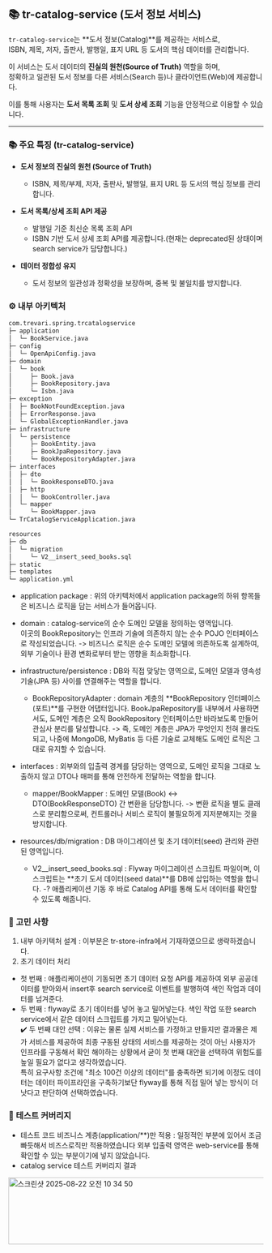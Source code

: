 ## 📚 tr-catalog-service (도서 정보 서비스)

`tr-catalog-service`는 **도서 정보(Catalog)**를 제공하는 서비스로,  
ISBN, 제목, 저자, 출판사, 발행일, 표지 URL 등 도서의 핵심 데이터를 관리합니다.  

이 서비스는 도서 데이터의 **진실의 원천(Source of Truth)** 역할을 하며,  
정확하고 일관된 도서 정보를 다른 서비스(Search 등)나 클라이언트(Web)에 제공합니다.  

이를 통해 사용자는 **도서 목록 조회** 및 **도서 상세 조회** 기능을 안정적으로 이용할 수 있습니다.

---

### 📚 주요 특징 (tr-catalog-service)

- **도서 정보의 진실의 원천 (Source of Truth)**
  - ISBN, 제목/부제, 저자, 출판사, 발행일, 표지 URL 등 도서의 핵심 정보를 관리합니다.   

- **도서 목록/상세 조회 API 제공**
  - 발행일 기준 최신순 목록 조회 API
  - ISBN 기반 도서 상세 조회 API를 제공합니다.(현재는 deprecated된 상태이며 search service가 담당합니다.)

- **데이터 정합성 유지**
  - 도서 정보의 일관성과 정확성을 보장하며, 중복 및 불일치를 방지합니다.
 
### ⚙️ 내부 아키텍처

```bash
com.trevari.spring.trcatalogservice
├─ application
│  └─ BookService.java
├─ config
│  └─ OpenApiConfig.java
├─ domain
│  └─ book
│     ├─ Book.java
│     ├─ BookRepository.java
│     └─ Isbn.java
├─ exception
│  ├─ BookNotFoundException.java
│  ├─ ErrorResponse.java
│  └─ GlobalExceptionHandler.java
├─ infrastructure
│  └─ persistence
│     ├─ BookEntity.java
│     ├─ BookJpaRepository.java
│     └─ BookRepositoryAdapter.java
├─ interfaces
│  ├─ dto
│  │  └─ BookResponseDTO.java
│  ├─ http
│  │  └─ BookController.java
│  └─ mapper
│     └─ BookMapper.java
└─ TrCatalogServiceApplication.java

resources
├─ db
│  └─ migration
│     └─ V2__insert_seed_books.sql
├─ static
├─ templates
└─ application.yml
```

 - application package : 위의 아키텍처에서 application package의 하위 항목들은 비즈니스 로직을 담는 서비스가 들어옵니다.  

 - domain : catalog-service의 순수 도메인 모델을 정의하는 영역입니다.  
            이곳의 BookRepository는 인프라 기술에 의존하지 않는 순수 POJO 인터페이스로 작성되었습니다.
            -> 비즈니스 로직은 순수 도메인 모델에 의존하도록 설계하여, 외부 기술이나 환경 변화로부터 받는 영향을 최소화합니다.  

 - infrastructure/persistence : DB와 직접 맞닿는 영역으로, 도메인 모델과 영속성 기술(JPA 등) 사이를 연결해주는 역할을 합니다.  
    - BookRepositoryAdapter : domain 계층의 **BookRepository 인터페이스(포트)**를 구현한 어댑터입니다.
                              BookJpaRepository를 내부에서 사용하면서도, 도메인 계층은 오직 BookRepository 인터페이스만 바라보도록 만들어 관심사 분리를 달성합니다.
                              -> 즉, 도메인 계층은 JPA가 무엇인지 전혀 몰라도 되고, 나중에 MongoDB, MyBatis 등 다른 기술로 교체해도 도메인 로직은 그대로 유지할 수 있습니다.  

 - interfaces : 외부와의 입출력 경계를 담당하는 영역으로, 도메인 로직을 그대로 노출하지 않고 DTO나 매퍼를 통해 안전하게 전달하는 역할을 합니다.
   - mapper/BookMapper : 도메인 모델(Book) ↔ DTO(BookResponseDTO) 간 변환을 담당합니다.
                         -> 변환 로직을 별도 클래스로 분리함으로써, 컨트롤러나 서비스 로직이 불필요하게 지저분해지는 것을 방지합니다.  

- resources/db/migration : DB 마이그레이션 및 초기 데이터(seed) 관리와 관련된 영역입니다.
  - V2__insert_seed_books.sql : Flyway 마이그레이션 스크립트 파일이며, 이 스크립트는 **초기 도서 데이터(seed data)**를 DB에 삽입하는 역할을 합니다.
                                -? 애플리케이션 기동 후 바로 Catalog API를 통해 도서 데이터를 확인할 수 있도록 해줍니다.

### 📌 고민 사항
1. 내부 아키텍처 설계 : 이부분은 tr-store-infra에서 기재하였으므로 생략하겠습니다.
2. 초기 데이터 처리 
  - 첫 번째 : 애플리케이션이 기동되면 초기 데이터 요청 API를 제공하여 외부 공공데이터를 받아와서 insert후 search service로 이벤트를 발행하여 색인 작업과 데이터를 넘겨준다.  
  - 두 번째 : flyway로 초기 데이터를 넣어 놓고 밀어넣는다. 색인 작업 또한 search service에서 같은 데이터 스크립트를 가지고 밀어넣는다.  
     ✔️ 두 번째 대안 선택 : 이유는 물론 실제 서비스를 가정하고 만들지만 결과물은 제가 서비스를 제공하여 최종 구동된 상태의 서비스를 제공하는 것이 아닌
     사용자가 인프라를 구동해서 확인 해야하는 상황에서 굳이 첫 번째 대안을 선택하여 위험도를 높일 필요가 없다고 생각하였습니다.  
     특히 요구사항 조건에 "최소 100건 이상의 데이터"를 충족하면 되기에 이정도 데이터는 데이터 파이프라인을 구축하기보단 flyway를 통해 직접 밀어 넣는 방식이 더 낫다고 판단하여 선택하였습니다.

### 🔖 테스트 커버리지
 - 테스트 코드 비즈니스 계층(application/**)만 적용 : 일정적인 부분에 있어서 조금 빠듯해서 비즈스로직만 적용하였습니다 외부 입출력 영역은 web-service를 통해 확인할 수 있는 부분이기에 넣지 않았습니다.
 - catalog service 테스트 커버리지 결과
<img width="1086" height="132" alt="스크린샷 2025-08-22 오전 10 34 50" src="https://github.com/user-attachments/assets/c6f1f4f8-47c4-454e-be56-0ea56e2f87a0" />


   








